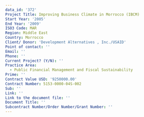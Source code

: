```yaml
---
data_id: '372'
Project Title: Improving Business Climate in Morrocco (IBCM)
Start Year: '2005'
End Year: '2009'
ISO3 Code: MAR
Region: Middle East
Country: Morrocco
Client/ Donor: 'Development Alternatives , Inc./USAID'
Point of contact: ''
Email: ''
Phone: ''
Current Project? (Y/N): ''
Practice Area:
  - Public Financial Management and Fiscal Sustainability
Prime: ''
Contract Value USD: '9250000.00'
Contract Number: 5153-0000-04S-002
Sub: ''
Link: ''
Link to the document file: ''
Document Title: ''
Subcontract Number/Order Number/Grant Number: ''
---
```

